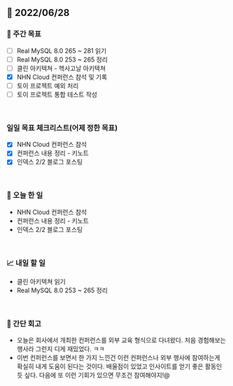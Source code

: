 ## 📅 2022/06/28


### 👏 주간 목표

- [ ] Real MySQL 8.0 265 ~ 281 읽기
- [ ] Real MySQL 8.0 253 ~ 265 정리
- [ ] 클린 아키텍쳐 - 헥사고날 아키텍쳐
- [x] NHN Cloud 컨퍼런스 참석 및 기록
- [ ] 토이 프로젝트 예외 처리
- [ ] 토이 프로젝트 통합 테스트 작성

<br/>

### 일일 목표 체크리스트(어제 정한 목표)

- [x] NHN Cloud 컨퍼런스 참석
- [x] 컨퍼런스 내용 정리 - 키노트
- [x] 인덱스 2/2 블로그 포스팅

<br/>

### 💯 오늘 한 일

- NHN Cloud 컨퍼런스 참석
- 컨퍼런스 내용 정리 - 키노트
- 인덱스 2/2 블로그 포스팅

<br/>

### 📈 내일 할 일

- 클린 아키텍쳐 읽기
- Real MySQL 8.0 253 ~ 265 정리

<br/>

### 🤔 간단 회고

- 오늘은 회사에서 개최한 컨퍼런스를 외부 교육 형식으로 다녀왔다. 처음 경험해보는 행사라 그런지 디게 재밌었다. ㅋㅋ
- 이번 컨퍼런스를 보면서 한 가지 느낀건 이런 컨퍼런스나 외부 행사에 참여하는게 확실히 내게 도움이 된다는 것이다.
배울점이 있었고 인사이트를 얻기 좋은 활동인듯 싶다. 다음에 또 이런 기회가 있으면 무조건 참여해야지!@  





 




 








